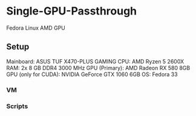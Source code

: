 # Single-GPU-Passthrough
Fedora Linux AMD GPU

## Setup
Mainboard: ASUS TUF X470-PLUS GAMING
CPU: AMD Ryzen 5 2600X
RAM: 2x 8 GB DDR4 3000 MHz
GPU (Primary): AMD Radeon RX 580 8GB
GPU (only for CUDA): NVIDIA GeForce GTX 1060 6GB
OS: Fedora 33

### VM

### Scripts
